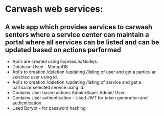 # Carwash web services:
## A web app which provides services to carwash senters where a service center can maintain a portal where all services can be listed and   can be updated    based on actions performed

- Api's are created using ExpressJs/Nodejs.
- Database Used - MongoDB.
- Api's to creation /deletion /updating /listing of user and get a particular selected user using id.
- Api's to creation /deletion /updating /listing of service and get a particular selected service using id.
- Contains User based actions Admin/Super Admin/ User.
- Contains User authentication - Used JWT for token generation and authentication.
- Used Bcrypt - for password hashing
